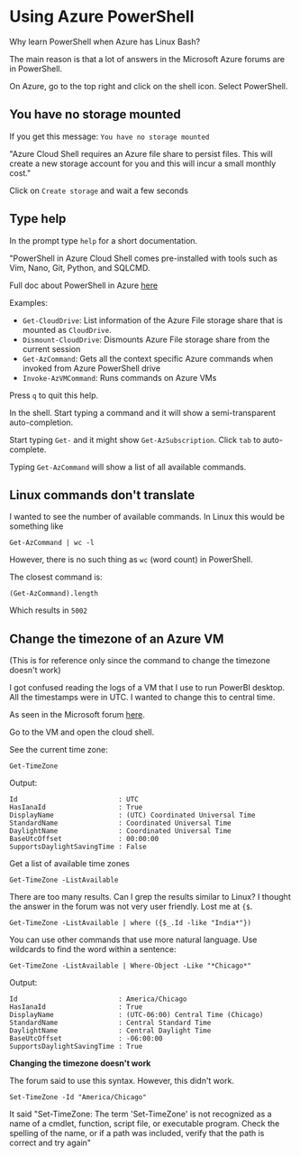 # Using Azure PowerShell

Why learn PowerShell when Azure has Linux Bash?

The main reason is that a lot of answers in the Microsoft Azure forums are in PowerShell.

On Azure, go to the top right and click on the shell icon. Select PowerShell.

## You have no storage mounted

If you get this message: `You have no storage mounted`

"Azure Cloud Shell requires an Azure file share to persist files. This will create a new storage account for you and this will incur a small monthly cost."

Click on `Create storage` and wait a few seconds

## Type help

In the prompt type `help` for a short documentation.

"PowerShell in Azure Cloud Shell comes pre-installed with tools such as Vim, Nano, Git, Python, and SQLCMD.

Full doc about PowerShell in Azure [here](https://aka.ms/cloudshell/powershell-docs)

Examples:

* `Get-CloudDrive`: List information of the Azure File storage share that is mounted as `CloudDrive`.
* `Dismount-CloudDrive`: Dismounts Azure File storage share from the current session
* `Get-AzCommand`: Gets all the context specific Azure commands when invoked from Azure PowerShell drive
* `Invoke-AzVMCommand`: Runs commands on Azure VMs

Press `q` to quit this help.

In the shell. Start typing a command and it will show a semi-transparent auto-completion.

Start typing `Get-` and it might show `Get-AzSubscription`. Click `tab` to auto-complete.

Typing `Get-AzCommand` will show a list of all available commands.

## Linux commands don't translate

I wanted to see the number of available commands. In Linux this would be something like

    Get-AzCommand | wc -l
    
However, there is no such thing as `wc` (word count) in PowerShell.

The closest command is:

    (Get-AzCommand).length
    
Which results in `5002`

## Change the timezone of an Azure VM

(This is for reference only since the command to change the timezone doesn't work)

I got confused reading the logs of a VM that I use to run PowerBI desktop. All the timestamps were in UTC. I wanted to change this to central time.

As seen in the Microsoft forum [here](https://learn.microsoft.com/en-us/answers/questions/790452/azure-vm-displaying-incorrect-time).

Go to the VM and open the cloud shell.

See the current time zone:

    Get-TimeZone

Output:

    Id                         : UTC
    HasIanaId                  : True
    DisplayName                : (UTC) Coordinated Universal Time
    StandardName               : Coordinated Universal Time
    DaylightName               : Coordinated Universal Time
    BaseUtcOffset              : 00:00:00
    SupportsDaylightSavingTime : False

Get a list of available time zones

    Get-TimeZone -ListAvailable

There are too many results. Can I grep the results similar to Linux? I thought the answer in the forum was not very user friendly. Lost me at `{$`.

    Get-TimeZone -ListAvailable | where ({$_.Id -like "India*"})

You can use other commands that use more natural language. Use wildcards to find the word within a sentence:

    Get-TimeZone -ListAvailable | Where-Object -Like "*Chicago*"

Output:

    Id                         : America/Chicago
    HasIanaId                  : True
    DisplayName                : (UTC-06:00) Central Time (Chicago)
    StandardName               : Central Standard Time
    DaylightName               : Central Daylight Time
    BaseUtcOffset              : -06:00:00
    SupportsDaylightSavingTime : True

**Changing the timezone doesn't work**

The forum said to use this syntax. However, this didn't work.

    Set-TimeZone -Id "America/Chicago"

It said "Set-TimeZone: The term 'Set-TimeZone' is not recognized as a name of a cmdlet, function, script file, or executable program. Check the spelling of the name, or if a path was included, verify that the path is correct and try again"
